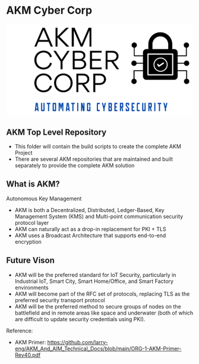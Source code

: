 # AKM Cyber Corp
![logo](images/AKMCyberLogo.png)

## AKM Top Level Repository
- This folder will contain the build scripts to create the complete AKM Project
- There are several AKM repositories that are maintained and built separately to provide the complete AKM solution

## What is AKM?
Autonomous Key Management
- AKM is both a Decentralized, Distributed, Ledger-Based, Key Management System (KMS) and Multi-point communication security protocol layer
- AKM can naturally act as a drop-in replacement for PKI + TLS
- AKM uses a Broadcast Architecture that supports end-to-end encryption

## Future Vison
- AKM will be the preferred standard for IoT Security, particularly in Industrial IoT, Smart City, Smart Home/Office, and Smart Factory environments
- AKM will become part of the RFC set of protocols, replacing TLS as the preferred security transport protocol
- AKM will be the preferred method to secure groups of nodes on the battlefield and in remote areas like space and underwater (both of which are difficult to update security credentials using PKI).

Reference:
* AKM Primer: 
https://github.com/larry-eng/AKM_And_AIM_Technical_Docs/blob/main/ORG-1-AKM-Primer-Rev40.pdf




